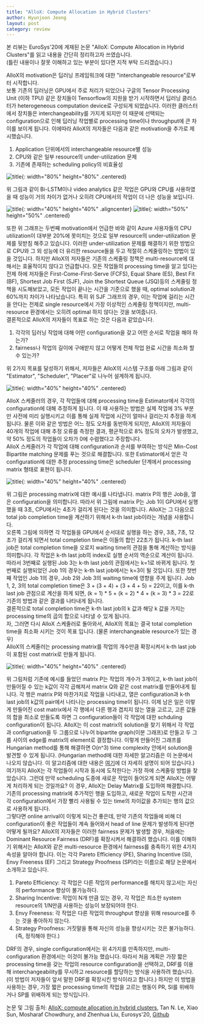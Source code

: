 ```yaml
---
title: "AlloX: Compute Allocation in Hybrid Clusters"
author: Hyunjoon Jeong
layout: post
category: review
---
```

본 리뷰는 EuroSys'20에 게재된 논문 "AlloX: Compute Allocation in Hybrid Clusters"를 읽고 내용을 간단히 정리하고자 쓰였습니다.  
(틀린 내용이나 잘못 이해하고 있는 부분이 있다면 지적 부탁 드리겠습니다.)

AlloX의 motivation은 딥러닝 프레임워크에 대한 "interchangeable resource"로부터 시작합니다.  
보통 기존의 딥러닝은 GPU에서 주로 처리가 되었으나 구글의 Tensor Processing Unit (이하 TPU) 같은 장치들이 Tensorflow의 지원을 받기 시작하면서 딥러닝 클러스터가 heterogeneous computation device로 구성되게 되었습니다. 이러한 클러스터에서 장치들은 interchangeability를 가지게 되지만 이 때문에 선택되는 configuration으로 인해 딥러닝 작업별로 processing time이나 throughput에 큰 차이를 보이게 됩니다. 이에따라 AlloX의 저자들은 다음과 같은 motivation을 추가로 제시했습니다.  

1. Application 단위에서의 interchangeable resource별 성능
2. CPU와 같은 일부 resource의 under-utilization 문제
3. 기존에 존재하는 scheduling policy의 비효율성

![title](/assets/images/allox_01.jpg){: width="80%" height="80%" .centered}

위 그림과 같이 Bi-LSTM이나 video analytics 같은 작업은 GPU와 CPU를 사용하였을 때 성능이 거의 차이가 없거나 오히려 CPU에서의 작업이 더 나은 성능을 보입니다.  

![title](/assets/images/allox_02.jpg){: width="40%" height="40%" .aligncenter} ![title](/assets/images/allox_03.jpg){: width="50%" height="50%" .centered}

또한 위 그래프는 두번째 motivation에서 언급한 바와 같이 Azure 사용자들의 CPU utilization이 대부분 20%에 못미치는 것으로 일부 resource의 under-utilization 문제를 뒷받침 해주고 있습니다. 이러한 under-utilization 문제를 해결하기 위한 방법으로 CPU와 그 외 성능에 더 유리한 resource들을 두고 적절히 스케줄링하는 방법이 있을 것입니다. 하지만 AlloX의 저자들은 기존의 스케줄링 정책은 multi-resource에 대해서는 효율적이지 않다고 언급합니다. 모든 작업들의 processing time을 알고 있다는 전제 하에 저자들은 First-Come-First-Serve (FCFS), Equal Share (ES), Best Fit (BF), Shortest Job First (SJF), Join the Shortest Queue (JSQ)등의 스케줄링 정책을 시도해보았고, 모든 작업이 끝나는 시간을 기준으로 했을 때, optimal solution과 60%까지 차이가 나타났습니다. 특히 위 SJF 그래프의 경우, 이는 작업에 걸리는 시간을 안다는 전제로 single resource에서 가장 이상적인 스케줄링 정책이지만, multi-resource 환경에서는 오히려 optimal 하지 않다는 것을 보여줍니다.  
결론적으로 AlloX의 저자들이 목표로 하는 것은 다음과 같았습니다.

1. 각각의 딥러닝 작업에 대해 어떤 configuration을 갖고 어떤 순서로 작업을 해야 하는가?
2. fairness나 작업의 길이에 구애받지 않고 어떻게 전체 작업 완료 시간을 최소화 할 수 있는가?

위 2가지 목표를 달성하기 위해서, 저자들은 AlloX의 시스템 구조를 아래 그림과 같이 "Estimator", "Scheduler", "Placer"로 나누어 설계하게 됩니다.  

![title](/assets/images/allox_04.jpg){: width="40%" height="40%" .centered}  

AlloX 스케줄러의 경우, 각 작업들에 대해 processing time을 Estimator에서 각각의 configuration에 대해 추정하게 됩니다. 이 때 사용하는 방법은 실제 작업에 3% 부분만 사전에 미리 실행시키고 이를 통해 실제 작업에 시간이 얼마나 걸리는지 추정을 하게 됩니다. 물론 이와 같은 방법은 어느 정도 오차를 동반하게 되지만, AlloX의 저자들이 40개의 작업에 대해 추정 오류를 측정한 결과, 평균적으로 8% 정도의 오차가 발생했고, 약 50% 정도의 작업들이 오차가 0에 수렴했다고 주장합니다.  
AlloX 스케줄러가 각 작업에 대해 configuration과 순서를 부여하는 방식은 Min-Cost Bipartite matching 문제를 푸는 것으로 해결합니다. 또한 Estimator에서 얻은 각 configuration에 대한 추정 processing time은 scheduler 단계에서 processing matrix 형태로 표현이 됩니다.  

![title](/assets/images/allox_05.jpg){: width="40%" height="40%" .centered}  

위 그림은 processing matrix에 대한 예시를 나타냅니다. matrix P의 행은 Job을, 열은 configuration을 의미합니다. 따라서 위 그림에 matrix P는 Job 1이 GPU에서 실행했을 때 3초, CPU에서는 4초가 걸리게 된다는 것을 의미합니다. AlloX는 그 다음으로 total job completion time을 계산하기 위해서 k-th last job이라는 개념을 사용합니다.  
오른쪽 그림에 의하면 각 작업들을 GPU에서 순서대로 실행을 하는 경우, 3초, 7초, 12초가 걸리게 되면서 total completion time은 이들의 합인 22초가 됩니다. k-th last job은 total completion time을 오로지 waiting time의 관점을 통해 계산하는 방식을 의미합니다. 각 작업은 k-th last job의 index로 실행 순서의 역순으로 계산이 됩니다. 따라서 3번째로 실행된 Job 3는 k-th last job의 관점에서는 k=1로 바뀌게 됩니다. 첫번째로 실행되었던 Job 1의 경우는 k-th last job에서는 k=3이 될 것입니다. 또한 첫번째 작업인 Job 1의 경우, Job 2와 Job 3의 waiting time에 영향을 주게 됩니다. Job 1, 2, 3의 total completion time은 3 + (3 + 4) + (3 + 4 + 5) = 22이고, 이를 k-th last job 관점으로 계산을 하게 되면, (k = 1) * 5 + (k = 2) * 4 + (k = 3) * 3 = 22로 기존의 방법과 같은 결과를 나타내게 됩니다.  
결론적으로 total completion time은 k-th last job의 k 값과 해당 k 값을 가지는 processing time의 곱의 합으로 나타낼 수 있게 됩니다.  
자, 그러면 다시 AlloX 스케줄러로 돌아와서, AlloX의 목표는 결국 total completion time을 최소화 시키는 것이 목표 입니다. (물론 interchangeable resource가 있는 경우)  
AlloX의 스케줄러는 processing matrix를 작업의 개수만큼 확장시켜서 k-th last job이 포함된 cost matrix로 만들게 됩니다.  

![title](/assets/images/allox_06.jpg){: width="40%" height="40%" .centered}  

위 그림처럼 기존에 예시를 들었던 matrix P는 작업의 개수가 3개이고, k-th last job이 만들어질 수 있는 k값이 각각 곱해져서 matrix Q와 같은 cost matrix를 만들어내게 됩니다. 각 행은 matrix P와 마찬가지로 작업을 나타내고, 열은 configuration과 k-th last job의 k값의 pair에서 나타나는 processing time이 됩니다. 이제 남은 일은 이렇게 만들어진 cost matrix에서 각 행에서 다른 행과 겹치지 않는 열을 고르고, 고른 값들의 합을 최소로 만들도록 하면 그 configuration들이 각 작업에 대한 schduling configuration이 됩니다. AlloX는 이 cost matrix의 solution을 찾기 위해서 각 작업과 configruation을 두 그룹으로 나누어 bipartite graph(이분 그래프)로 만들고 두 그룹 사이의 edge를 matrix의 element로 결정합니다. 이렇게 만들어진 그래프를 Hungarian method를 통해 해결하면 O(n^3) time complexity 안에서 solution을 발견할 수 있게 됩니다. (Hungarian method에 대한 자세한 알고리즘은 이 논문에서 나오지 않습니다. 이 알고리즘에 대한 내용은 <a href="https://gazelle-and-cs.tistory.com/29">여기</a>에 더 자세히 설명이 되어 있습니다.)  
여기까지 AlloX는 각 작업들이 시작과 동시에 도착한다는 가정 하에 스케줄링 방법을 찾았습니다. 그런데 만약 scheduling 도중에 새로운 작업이 들어오게 되면 AlloX는 어떻게 처리하게 되는 것일까요? 이 경우, AlloX는 Delay Matrix를 도입하여 해결합니다. 기존의 processing matrix에 추가적인 행을 도입하고, 새로운 작업이 도착한 시간과 각 configuration에서 가장 빨리 사용될 수 있는 time의 차이값을 추가되는 행의 값으로 사용하게 됩니다.  
그렇다면 online arrival이 이렇게 되는건 좋은데, 만약 기존의 작업들에 비해 더 configuration이 좋은 작업들이 계속 들어와서 head of line 문제가 발생하게 된다면 어떻게 될까요? AlloX의 저자들은 이러한 fairness 문제가 발생할 경우, 처음에는 Dominant Resource Fairness (DRF)를 확장시켜서 해결하려 했습니다. 이를 이해하기 위해서는 AlloX와 같은 multi-resource 환경에서 fairness를 충족하기 위한 4가지 속성을 알아야 합니다. 이는 각각 Pareto Efficiency (PE), Sharing Incentive (SI), Envy Freeness (EF) 그리고 Strategy Proofness (SP)라는 이름으로 해당 논문에서 소개하고 있습니다.

1. Pareto Efficiency: 각 작업은 다른 작업의 performance를 해치지 않고서는 자신의 performance 향상이 불가능하다.
2. Sharing Incentive: 작업이 N개 만큼 있는 경우, 각 작업은 최소한 system resource의 1/N만큼 사용하는 성능이 보장되어야 한다.
3. Envy Freeness: 각 작업은 다른 작업의 throughput 향상을 위해 resource를 주는 것을 좋아하지 않는다.
4. Strategy Proofness: 거짓말을 통해 자신의 성능을 향상시키는 것은 불가능하다. (즉, 정직해야 한다.)

DRF의 경우, single configuration에서는 위 4가지를 만족하지만, multi-configuration 환경에서는 이것이 불가능 했습니다. 따라서 처음 계획은 가장 짧은 processing time을 갖는 작업의 resource configuration을 선택하고, DRF를 이용해 interchangeability를 무시하고 resource를 할당하는 방식을 사용하려 했습니다. (이 방법이 저자들이 앞서 말한 DRF를 확장시킨 방식이라고 합니다.) 하지만 이 방법을 사용하는 경우, 가장 짧은 processing time의 작업을 고르는 행동이 PR, SI를 위배하거나 SP를 위배하게 되는 방식입니다.

논문 및 그림 출처: <a href="https://dl.acm.org/doi/abs/10.1145/3342195.3387547"> AlloX: compute allocation in hybrid clusters</a>, Tan N. Le, Xiao Sun, Mosharaf Chowdhury, and Zhenhua Liu, Eurosys'20, <a href="https://github.com/lenhattan86/allox">Github</a>
